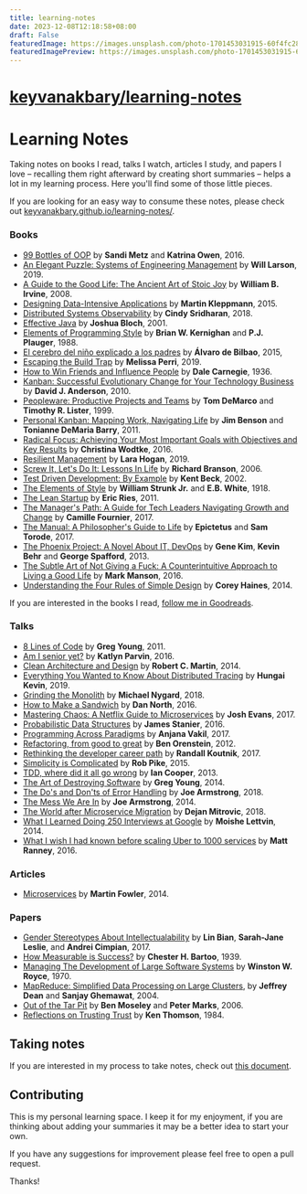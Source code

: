 ```yaml
---
title: learning-notes
date: 2023-12-08T12:18:58+08:00
draft: False
featuredImage: https://images.unsplash.com/photo-1701453031915-60f4fc287f4d?ixid=M3w0NjAwMjJ8MHwxfHJhbmRvbXx8fHx8fHx8fDE3MDIwMDg5NjF8&ixlib=rb-4.0.3
featuredImagePreview: https://images.unsplash.com/photo-1701453031915-60f4fc287f4d?ixid=M3w0NjAwMjJ8MHwxfHJhbmRvbXx8fHx8fHx8fDE3MDIwMDg5NjF8&ixlib=rb-4.0.3
---
```


# [keyvanakbary/learning-notes](https://github.com/keyvanakbary/learning-notes)

# Learning Notes

Taking notes on books I read, talks I watch, articles I study, and papers I love – recalling them right afterward by creating short summaries – helps a lot in my learning process. Here you'll find some of those little pieces.

If you are looking for an easy way to consume these notes, please check out [keyvanakbary.github.io/learning-notes/](https://keyvanakbary.github.io/learning-notes/).

### Books

* [99 Bottles of OOP](books/99-bottles-of-oop.md) by **Sandi Metz** and **Katrina Owen**, 2016.
* [An Elegant Puzzle: Systems of Engineering Management](books/an-elegant-puzzle.md) by **Will Larson**, 2019.
* [A Guide to the Good Life: The Ancient Art of Stoic Joy](books/a-guide-to-the-good-life.md) by **William B. Irvine**, 2008.
* [Designing Data-Intensive Applications](books/designing-data-intensive-applications.md) by **Martin Kleppmann**, 2015.
* [Distributed Systems Observability](books/distributed-systems-observability.md) by **Cindy Sridharan**, 2018.
* [Effective Java](books/effective-java.md) by **Joshua Bloch**, 2001.
* [Elements of Programming Style](books/elements-of-programming-style.md) by **Brian W. Kernighan** and **P.J. Plauger**, 1988.
* [El cerebro del niño explicado a los padres](books/el-cerebro-del-nino-explicado-a-los-padres.md) by **Álvaro de Bilbao**, 2015, 
* [Escaping the Build Trap](books/escaping-the-build-trap.md) by **Melissa Perri**, 2019.
* [How to Win Friends and Influence People](books/how-to-win-friends-and-influence-people.md) by **Dale Carnegie**, 1936.
* [Kanban: Successful Evolutionary Change for Your Technology Business](books/kanban.md) by **David J. Anderson**, 2010.
* [Peopleware: Productive Projects and Teams](books/peopleware.md) by **Tom DeMarco** and **Timothy R. Lister**, 1999.
* [Personal Kanban: Mapping Work, Navigating Life](books/personal-kanban.md) by **Jim Benson** and **Tonianne DeMaria Barry**, 2011.
* [Radical Focus: Achieving Your Most Important Goals with Objectives and Key Results](books/radical-focus.md) by **Christina Wodtke**, 2016.
* [Resilient Management](books/resilient-management.md) by **Lara Hogan**, 2019.
* [Screw It, Let's Do It: Lessons In Life](books/screw-it-lets-do-it.md) by **Richard Branson**, 2006.
* [Test Driven Development: By Example](books/test-driven-development.md) by **Kent Beck**, 2002.
* [The Elements of Style](books/the-elements-of-style.md) by **William Strunk Jr.** and **E.B. White**, 1918.
* [The Lean Startup](books/the-lean-startup.md) by **Eric Ries**, 2011.
* [The Manager's Path: A Guide for Tech Leaders Navigating Growth and Change](books/the-managers-path.md) by **Camille Fournier**, 2017.
* [The Manual: A Philosopher's Guide to Life](books/the-manual.md) by **Epictetus** and **Sam Torode**, 2017.
* [The Phoenix Project: A Novel About IT, DevOps](books/the-phoenix-project.md) by **Gene Kim**, **Kevin Behr** and **George Spafford**, 2013.
* [The Subtle Art of Not Giving a Fuck: A Counterintuitive Approach to Living a Good Life](books/the-subtle-art-of-not-giving-a-fuck.md) by **Mark Manson**, 2016.
* [Understanding the Four Rules of Simple Design](books/understanding-the-four-rules-of-simple-design.md) by **Corey Haines**, 2014.

If you are interested in the books I read, [follow me in Goodreads](https://www.goodreads.com/keyvanakbary).

### Talks

* [8 Lines of Code](talks/8-lines-of-code.md) by **Greg Young**, 2011.
* [Am I senior yet?](talks/am-i-senior-yet.md) by **Katlyn Parvin**, 2016.
* [Clean Architecture and Design](talks/clean-architecture-and-design.md) by **Robert C. Martin**, 2014.
* [Everything You Wanted to Know About Distributed Tracing](talks/everything-you-wanted-to-know-about-distributed-tracing.md) by **Hungai Kevin**, 2019.
* [Grinding the Monolith](talks/grinding-the-monolith.md) by **Michael Nygard**, 2018.
* [How to Make a Sandwich](talks/how-to-make-a-sandwich.md) by **Dan North**, 2016.
* [Mastering Chaos: A Netflix Guide to Microservices](talks/mastering-chaos-a-netflix-guide-to-microservices.md) by **Josh Evans**, 2017.
* [Probabilistic Data Structures](talks/probabilistic-data-structures.md) by **James Stanier**, 2016.
* [Programming Across Paradigms](talks/programming-accross-paradigms.md) by **Anjana Vakil**, 2017.
* [Refactoring, from good to great](talks/refactoring-from-good-to-great.md) by **Ben Orenstein**, 2012.
* [Rethinking the developer career path](talks/rethinking-the-developer-career-path.md) by **Randall Koutnik**, 2017.
* [Simplicity is Complicated](talks/simplicity-is-complicated.md) by **Rob Pike**, 2015.
* [TDD, where did it all go wrong](talks/tdd-where-did-it-all-go-wrong.md) by **Ian Cooper**, 2013.
* [The Art of Destroying Software](talks/the-art-of-destroying-software.md) by **Greg Young**, 2014.
* [The Do's and Don'ts of Error Handling](talks/the-dos-and-donts-of-error-handling.md) by **Joe Armstrong**, 2018.
* [The Mess We Are In](talks/the-mess-we-are-in.md) by **Joe Armstrong**, 2014.
* [The World after Microservice Migration](talks/the-world-after-microservice-migration.md) by **Dejan Mitrovic**, 2018.
* [What I Learned Doing 250 Interviews at Google](talks/what-i-learned-doing-250-interviews-at-google.md) by **Moishe Lettvin**, 2014.
* [What I wish I had known before scaling Uber to 1000 services](talks/what-i-wish-i-had-known-before-scaling-uber-to-1000-services.md) by **Matt Ranney**, 2016.

### Articles

* [Microservices](articles/microservices.md) by **Martin Fowler**, 2014.

### Papers

* [Gender Stereotypes About Intellectualability](papers/gender-stereotypes-about-intellectualability.md) by **Lin Bian**, **Sarah-Jane Leslie**, and **Andrei Cimpian**, 2017.
* [How Measurable is Success?](papers/how-measurable-is-success.md) by **Chester H. Bartoo**, 1939.
* [Managing The Development of Large Software Systems](papers/managing-the-development-of-large-software-systems.md) by **Winston W. Royce**, 1970.
* [MapReduce: Simplified Data Processing on Large Clusters](papers/map-reduce.md), by **Jeffrey Dean** and **Sanjay Ghemawat**, 2004.
* [Out of the Tar Pit](papers/out-of-the-tar-pit.md) by **Ben Moseley** and **Peter Marks**, 2006.
* [Reflections on Trusting Trust](papers/reflections-on-trusting-trust.md) by **Ken Thomson**, 1984.

## Taking notes

If you are interested in my process to take notes, check out [this document](taking-notes.md).

## Contributing

This is my personal learning space. I keep it for my enjoyment, if you are thinking about adding your summaries it may be a better idea to start your own.

If you have any suggestions for improvement please feel free to open a pull request.

Thanks!

